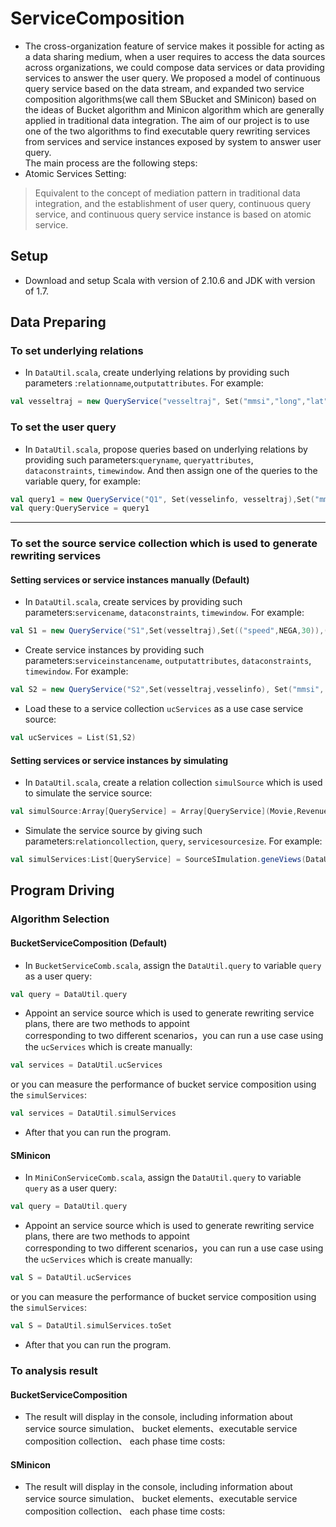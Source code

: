 # ServiceComposition
* The cross-organization feature of service makes it possible for acting as a data sharing medium, when a user requires to access the data sources across organizations, we could compose data services or data providing services to answer the user query. 
We proposed a model of continuous query service based on the data stream, and expanded two service composition algorithms(we call them SBucket and SMinicon) based on the ideas of Bucket algorithm and Minicon algorithm which are generally applied in traditional data integration. The aim of our project is to use one of the two algorithms to find executable query rewriting services from services and service instances exposed by system to answer user query.<br>
The main process are the following steps:<br>
* Atomic Services Setting:
> Equivalent to the concept of mediation pattern in traditional data integration, and the establishment of user query, continuous query service, and continuous query service instance is based on atomic service.

## Setup
* Download and setup Scala with version of 2.10.6 and JDK with version of 1.7.<br>

## Data Preparing
### To set underlying relations
* In `DataUtil.scala`, create underlying relations by providing such parameters :`relationname`,`outputattributes`. For example:<br>
```scala
val vesseltraj = new QueryService("vesseltraj", Set("mmsi","long","lat","speed"))
```
### To set the user query
* In `DataUtil.scala`, propose queries based on underlying relations by providing such parameters:`queryname`, `queryattributes`, `dataconstraints`, `timewindow`. And then assign one of the queries to the variable query, for example:<br>
```scala
val query1 = new QueryService("Q1", Set(vesselinfo, vesseltraj),Set("mmsi","callsign"),Set(("speed",40,POSI)),(5,4))
val query:QueryService = query1
```
* * *
### To set the source service collection which is used to generate rewriting services
#### Setting services or service instances manually (Default)
* In `DataUtil.scala`, create services by providing such parameters:`servicename`, `dataconstraints`, `timewindow`. For example:<br>
```scala
val S1 = new QueryService("S1",Set(vesseltraj),Set(("speed",NEGA,30)),(5,2))
```
* Create service instances by providing such parameters:`serviceinstancename`, `outputattributes`, `dataconstraints`, `timewindow`. For example:<br>
```scala
val S2 = new QueryService("S2",Set(vesseltraj,vesselinfo), Set("mmsi", "draught", "speed"),Set(("imo",NEGA,2000)),(5,2))
```
* Load these to a service collection `ucServices` as a use case service source:<br>
```scala
val ucServices = List(S1,S2)
```
#### Setting services or service instances by simulating
* In `DataUtil.scala`, create a relation collection `simulSource` which is used to simulate the service source:<br>
```scala
val simulSource:Array[QueryService] = Array[QueryService](Movie,Revenues,Director,vesseltraj,vesseltravelinfo,vesselinfo)
```
* Simulate the service source by giving such parameters:`relationcollection`, `query`, `servicesourcesize`. For example:<br>
```scala
val simulServices:List[QueryService] = SourceSImulation.geneViews(DataUtil.simulSource,query,1000)
```
## Program Driving 
### Algorithm Selection
#### BucketServiceComposition (Default)
* In `BucketServiceComb.scala`, assign the `DataUtil.query` to variable `query` as a user query:<br>
```scala
val query = DataUtil.query
```
* Appoint an service source which is used to generate rewriting service plans, there are two methods to appoint<br> corresponding to two different scenarios，you can run a use case using the `ucServices` which is create manually:<br>
```scala
val services = DataUtil.ucServices
```
or you can measure the performance of bucket service composition using the `simulServices`:<br>
```scala
val services = DataUtil.simulServices
```
* After that you can run the program.
#### SMinicon
* In `MiniConServiceComb.scala`, assign the `DataUtil.query` to variable `query` as a user query:<br>
```scala
val query = DataUtil.query
```
* Appoint an service source which is used to generate rewriting service plans, there are two methods to appoint<br> corresponding to two different scenarios，you can run a use case using the `ucServices` which is create manually:<br>
```scala
val S = DataUtil.ucServices
```
or you can measure the performance of bucket service composition using the `simulServices`:<br>
```scala
val S = DataUtil.simulServices.toSet
```
* After that you can run the program.
### To analysis result
#### BucketServiceComposition
* The result will display in the console, including information about service source simulation、 bucket elements、executable service composition collection、 each phase time costs:<br>

#### SMinicon
* The result will display in the console, including information about service source simulation、 bucket elements、executable service composition collection、 each phase time costs:<br>
